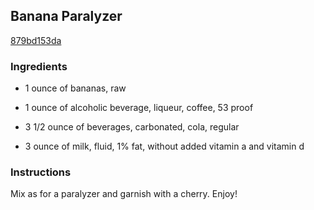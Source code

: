 ## Banana Paralyzer

[879bd153da](http://www.food.com/recipe/banana-paralyzer-120932)

### Ingredients

 - 1 ounce of bananas, raw

 - 1 ounce of alcoholic beverage, liqueur, coffee, 53 proof

 - 3 1/2 ounce of beverages, carbonated, cola, regular

 - 3 ounce of milk, fluid, 1% fat, without added vitamin a and vitamin d

### Instructions

Mix as for a paralyzer and garnish with a cherry. Enjoy!